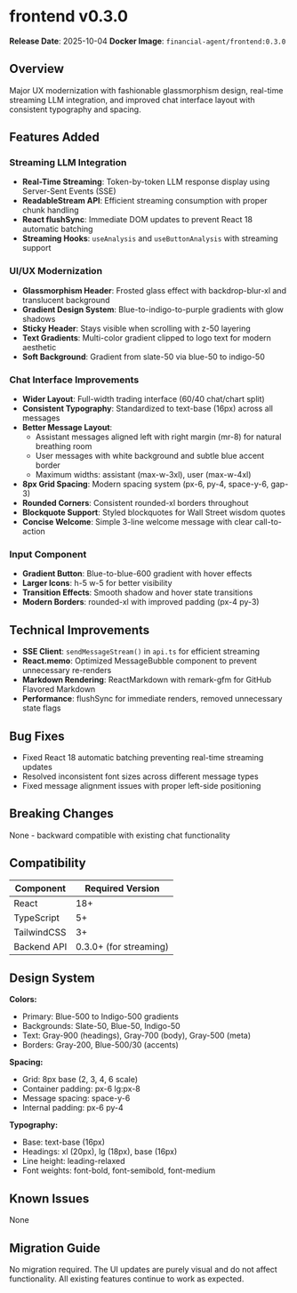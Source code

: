 # frontend v0.3.0

**Release Date**: 2025-10-04
**Docker Image**: `financial-agent/frontend:0.3.0`

## Overview

Major UX modernization with fashionable glassmorphism design, real-time streaming LLM integration, and improved chat interface layout with consistent typography and spacing.

## Features Added

### Streaming LLM Integration
- **Real-Time Streaming**: Token-by-token LLM response display using Server-Sent Events (SSE)
- **ReadableStream API**: Efficient streaming consumption with proper chunk handling
- **React flushSync**: Immediate DOM updates to prevent React 18 automatic batching
- **Streaming Hooks**: `useAnalysis` and `useButtonAnalysis` with streaming support

### UI/UX Modernization
- **Glassmorphism Header**: Frosted glass effect with backdrop-blur-xl and translucent background
- **Gradient Design System**: Blue-to-indigo-to-purple gradients with glow shadows
- **Sticky Header**: Stays visible when scrolling with z-50 layering
- **Text Gradients**: Multi-color gradient clipped to logo text for modern aesthetic
- **Soft Background**: Gradient from slate-50 via blue-50 to indigo-50

### Chat Interface Improvements
- **Wider Layout**: Full-width trading interface (60/40 chat/chart split)
- **Consistent Typography**: Standardized to text-base (16px) across all messages
- **Better Message Layout**:
  - Assistant messages aligned left with right margin (mr-8) for natural breathing room
  - User messages with white background and subtle blue accent border
  - Maximum widths: assistant (max-w-3xl), user (max-w-4xl)
- **8px Grid Spacing**: Modern spacing system (px-6, py-4, space-y-6, gap-3)
- **Rounded Corners**: Consistent rounded-xl borders throughout
- **Blockquote Support**: Styled blockquotes for Wall Street wisdom quotes
- **Concise Welcome**: Simple 3-line welcome message with clear call-to-action

### Input Component
- **Gradient Button**: Blue-to-blue-600 gradient with hover effects
- **Larger Icons**: h-5 w-5 for better visibility
- **Transition Effects**: Smooth shadow and hover state transitions
- **Modern Borders**: rounded-xl with improved padding (px-4 py-3)

## Technical Improvements

- **SSE Client**: `sendMessageStream()` in `api.ts` for efficient streaming
- **React.memo**: Optimized MessageBubble component to prevent unnecessary re-renders
- **Markdown Rendering**: ReactMarkdown with remark-gfm for GitHub Flavored Markdown
- **Performance**: flushSync for immediate renders, removed unnecessary state flags

## Bug Fixes

- Fixed React 18 automatic batching preventing real-time streaming updates
- Resolved inconsistent font sizes across different message types
- Fixed message alignment issues with proper left-side positioning

## Breaking Changes

None - backward compatible with existing chat functionality

## Compatibility

| Component | Required Version |
|-----------|-----------------|
| React | 18+ |
| TypeScript | 5+ |
| TailwindCSS | 3+ |
| Backend API | 0.3.0+ (for streaming) |

## Design System

**Colors:**
- Primary: Blue-500 to Indigo-500 gradients
- Backgrounds: Slate-50, Blue-50, Indigo-50
- Text: Gray-900 (headings), Gray-700 (body), Gray-500 (meta)
- Borders: Gray-200, Blue-500/30 (accents)

**Spacing:**
- Grid: 8px base (2, 3, 4, 6 scale)
- Container padding: px-6 lg:px-8
- Message spacing: space-y-6
- Internal padding: px-6 py-4

**Typography:**
- Base: text-base (16px)
- Headings: xl (20px), lg (18px), base (16px)
- Line height: leading-relaxed
- Font weights: font-bold, font-semibold, font-medium

## Known Issues

None

## Migration Guide

No migration required. The UI updates are purely visual and do not affect functionality. All existing features continue to work as expected.
